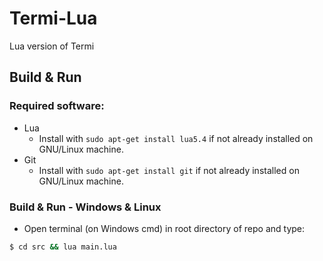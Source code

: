 # Termi-Lua
Lua version of Termi

## Build & Run
### Required software:
- Lua
  - Install with ```sudo apt-get install lua5.4``` if not already installed on GNU/Linux machine.
- Git
  - Install with ```sudo apt-get install git``` if not already installed on GNU/Linux machine.

### Build & Run - Windows & Linux
- Open terminal (on Windows cmd) in root directory of repo and type:
```sh
$ cd src && lua main.lua
```
